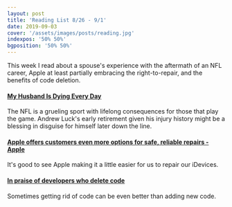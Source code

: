 ```yaml
---
layout: post
title: 'Reading List 8/26 - 9/1'
date: 2019-09-03
cover: '/assets/images/posts/reading.jpg'
indexpos: '50% 50%'
bgposition: '50% 50%'
---
```


This week I read about a spouse's experience with the aftermath of an NFL career, Apple at least partially embracing the right-to-repair, and the benefits of code deletion.

#### [My Husband Is Dying Every Day](https://deadspin.com/my-husband-is-dying-every-day-1837411982)

The NFL is a grueling sport with lifelong consequences for those that play the game. Andrew Luck's early retirement given his injury history might be a blessing in disguise for himself later down the line.

#### [Apple offers customers even more options for safe, reliable repairs - Apple](https://www.apple.com/newsroom/2019/08/apple-offers-customers-even-more-options-for-safe-reliable-repairs/)

It's good to see Apple making it a little easier for us to repair our iDevices.

#### [In praise of developers who delete code](https://www.techrepublic.com/article/in-praise-of-developers-who-delete-code/)

Sometimes getting rid of code can be even better than adding new code.